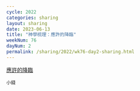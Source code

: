 ```yaml
---
cycle: 2022
categories: sharing
layout: sharing
date: 2023-06-13
title: "神學梳理：應許的降臨"
weekNum: 76
dayNum: 2
permalink: /sharing/2022/wk76-day2-sharing.html
---
```

[應許的降臨](https://eccseattle.github.io/media/sharing/2022/wk076/2023-06-13-bin.m4a)

`小錢`
